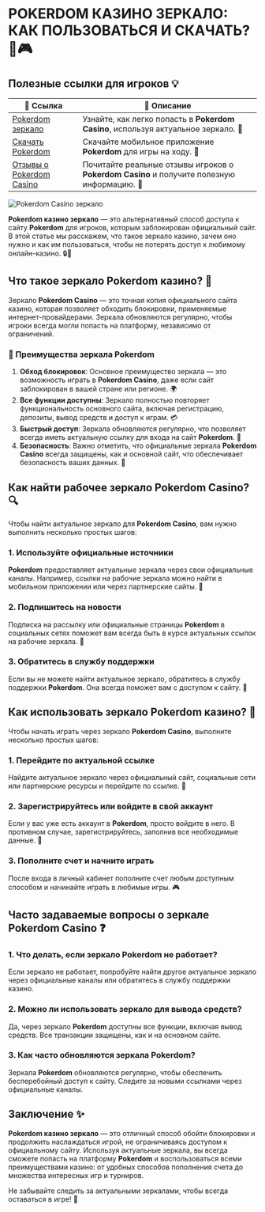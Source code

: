 # POKERDOM КАЗИНО ЗЕРКАЛО: КАК ПОЛЬЗОВАТЬСЯ И СКАЧАТЬ? 🔐🎮

## Полезные ссылки для игроков 💡

| 📌 **Ссылка**  | 🔗 **Описание**                                                |
|----------------|---------------------------------------------------------------|
| [Pokerdom зеркало](https://brandplay.link/Bxg7SC7H) | Узнайте, как легко попасть в **Pokerdom Casino**, используя актуальное зеркало. 🔄 |
| [Скачать Pokerdom](https://brandplay.link/Bxg7SC7H) | Скачайте мобильное приложение **Pokerdom** для игры на ходу. 📲 |
| [Отзывы о Pokerdom Casino](https://brandplay.link/Bxg7SC7H) | Почитайте реальные отзывы игроков о **Pokerdom Casino** и получите полезную информацию. 📝 |

![Pokerdom Casino зеркало](https://i.pinimg.com/originals/a9/29/6e/a9296ea1cf6a7c20a985e593451f0323.png)

**Pokerdom казино зеркало** — это альтернативный способ доступа к сайту **Pokerdom** для игроков, которым заблокирован официальный сайт. В этой статье мы расскажем, что такое зеркало казино, зачем оно нужно и как им пользоваться, чтобы не потерять доступ к любимому онлайн-казино. 🔒🎰

## Что такое зеркало Pokerdom казино? 🎯

Зеркало **Pokerdom Casino** — это точная копия официального сайта казино, которая позволяет обходить блокировки, применяемые интернет-провайдерами. Зеркала обновляются регулярно, чтобы игроки всегда могли попасть на платформу, независимо от ограничений.

### 🎯 Преимущества зеркала Pokerdom

1. **Обход блокировок**: Основное преимущество зеркала — это возможность играть в **Pokerdom Casino**, даже если сайт заблокирован в вашей стране или регионе. 🌍
2. **Все функции доступны**: Зеркало полностью повторяет функциональность основного сайта, включая регистрацию, депозиты, вывод средств и доступ к играм. 💳
3. **Быстрый доступ**: Зеркала обновляются регулярно, что позволяет всегда иметь актуальную ссылку для входа на сайт **Pokerdom**. 🔄
4. **Безопасность**: Важно отметить, что официальные зеркала **Pokerdom Casino** всегда защищены, как и основной сайт, что обеспечивает безопасность ваших данных. 🔐

## Как найти рабочее зеркало Pokerdom Casino? 🔍

Чтобы найти актуальное зеркало для **Pokerdom Casino**, вам нужно выполнить несколько простых шагов:

### 1. **Используйте официальные источники**
**Pokerdom** предоставляет актуальные зеркала через свои официальные каналы. Например, ссылки на рабочие зеркала можно найти в мобильном приложении или через партнерские сайты. 📱

### 2. **Подпишитесь на новости**
Подписка на рассылку или официальные страницы **Pokerdom** в социальных сетях поможет вам всегда быть в курсе актуальных ссылок на рабочие зеркала. 📲

### 3. **Обратитесь в службу поддержки**
Если вы не можете найти актуальное зеркало, обратитесь в службу поддержки **Pokerdom**. Она всегда поможет вам с доступом к сайту. 💬

## Как использовать зеркало Pokerdom казино? 📝

Чтобы начать играть через зеркало **Pokerdom Casino**, выполните несколько простых шагов:

### 1. **Перейдите по актуальной ссылке**
Найдите актуальное зеркало через официальный сайт, социальные сети или партнерские ресурсы и перейдите по ссылке. 🔗

### 2. **Зарегистрируйтесь или войдите в свой аккаунт**
Если у вас уже есть аккаунт в **Pokerdom**, просто войдите в него. В противном случае, зарегистрируйтесь, заполнив все необходимые данные. 👤

### 3. **Пополните счет и начните играть**
После входа в личный кабинет пополните счет любым доступным способом и начинайте играть в любимые игры. 🎮

## Часто задаваемые вопросы о зеркале Pokerdom Casino ❓

### 1. **Что делать, если зеркало Pokerdom не работает?**
Если зеркало не работает, попробуйте найти другое актуальное зеркало через официальные каналы или обратитесь в службу поддержки казино.

### 2. **Можно ли использовать зеркало для вывода средств?**
Да, через зеркало **Pokerdom** доступны все функции, включая вывод средств. Все транзакции защищены, как и на основном сайте.

### 3. **Как часто обновляются зеркала Pokerdom?**
Зеркала **Pokerdom** обновляются регулярно, чтобы обеспечить бесперебойный доступ к сайту. Следите за новыми ссылками через официальные каналы.

## Заключение ✨

**Pokerdom казино зеркало** — это отличный способ обойти блокировки и продолжить наслаждаться игрой, не ограничиваясь доступом к официальному сайту. Используя актуальные зеркала, вы всегда сможете попасть на платформу **Pokerdom** и воспользоваться всеми преимуществами казино: от удобных способов пополнения счета до множества интересных игр и турниров.

Не забывайте следить за актуальными зеркалами, чтобы всегда оставаться в игре! 🎉

